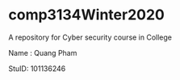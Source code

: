 # comp3134Winter2020
A repository for Cyber security course in College
<p> Name : Quang Pham
<p> StuID: 101136246
